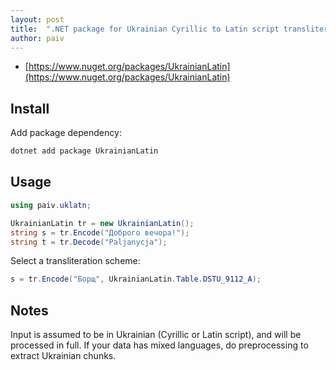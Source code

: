 ```yaml
---
layout: post
title:  ".NET package for Ukrainian Cyrillic to Latin script transliteration"
author: paiv
---
```


- [https://www.nuget.org/packages/UkrainianLatin](https://www.nuget.org/packages/UkrainianLatin)


Install
--

Add package dependency:
```sh
dotnet add package UkrainianLatin
```


Usage
--

```csharp
using paiv.uklatn;

UkrainianLatin tr = new UkrainianLatin();
string s = tr.Encode("Доброго вечора!");
string t = tr.Decode("Paljanycja");
```

Select a transliteration scheme:
```csharp
s = tr.Encode("Борщ", UkrainianLatin.Table.DSTU_9112_A);
```

Notes
--
Input is assumed to be in Ukrainian (Cyrillic or Latin script), and will be processed in full.
If your data has mixed languages, do preprocessing to extract Ukrainian chunks.
